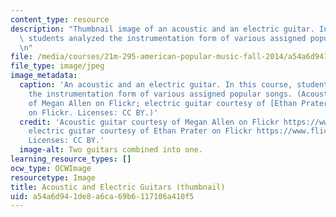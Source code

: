 ```yaml
---
content_type: resource
description: "Thumbnail image of an acoustic and an electric guitar. In this course,\
  \ students analyzed the instrumentation form of various assigned popular songs.\r\
  \n"
file: /media/courses/21m-295-american-popular-music-fall-2014/a54a6d941de8a6ca69b6117106a410f5_21m-295f14-th.jpg
file_type: image/jpeg
image_metadata:
  caption: 'An acoustic and an electric guitar. In this course, students analyzed
    the instrumentation form of various assigned popular songs. (Acoustic guitar courtesy
    of Megan Allen on Flickr; electric guitar courtesy of [Ethan Prater](http://www.flickr.com/photos/eprater/8305906536/)
    on Flickr. Licenses: CC BY.)'
  credit: 'Acoustic guitar courtesy of Megan Allen on Flickr https://www.flickr.com/photos/smileeyface1993/8577502476/;
    electric guitar courtesy of Ethan Prater on Flickr https://www.flickr.com/photos/eprater/8305906536/.
    Licenses: CC BY.'
  image-alt: Two guitars combined into one.
learning_resource_types: []
ocw_type: OCWImage
resourcetype: Image
title: Acoustic and Electric Guitars (thumbnail)
uid: a54a6d94-1de8-a6ca-69b6-117106a410f5
---
```

